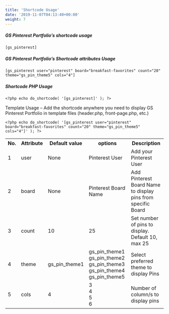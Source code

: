 ```yaml
---
title: 'Shortcode Usage'
date: '2019-11-07T04:13:40+00:00'
weight: 7
---
```

##### GS Pinterest Portfolio’s shortcode usage

```
[gs_pinterest]
```

##### GS Pinterest Portfolio’s Shortcode attributes Usage

```
[gs_pinterest user="pinterest" board="breakfast-favorites" count="20" theme="gs_pin_theme5" cols="4"]
```

##### Shortcode PHP Usage

```
<?php echo do_shortcode( '[gs_pinterest]' ); ?>
```

Template Usage – Add the shortcode anywhere you need to display GS Pinterest Portfolio in template files (header.php, front-page.php, etc.)

```
<?php echo do_shortcode( '[gs_pinterest user="pinterest" board="breakfast-favorites" count="20" theme="gs_pin_theme5" cols="4"]' ); ?>
```

<table class="table table-bordered">
	<tbody>
		<tr>
			<th>No.</th>
			<th>Attribute</th>
			<th>Default value</th>
			<th>options</th>
			<th>Description</th>
		</tr>
		<tr>
			<td>1</td>
			<td>user</td>
			<td>None</td>
			<td>Pinterest User</td>
			<td>Add your Pinterest User</td>
		</tr>
		<tr>
			<td>2</td>
			<td>board</td>
			<td>None</td>
			<td>Pinterest Board Name</td>
			<td>Add Pinterest Board Name to display pins from specific Board</td>
		</tr>
		<tr>
			<td>3</td>
			<td>count</td>
			<td>10</td>
			<td>25</td>
			<td>Set number of pins to display. Default 10, max 25</td>
		</tr>
		<tr>
			<td>4</td>
			<td>theme</td>
			<td>gs_pin_theme1</td>
			<td>
				gs_pin_theme1 <br> 
				gs_pin_theme2 <br>
				gs_pin_theme3   
				gs_pin_theme4   
				gs_pin_theme5
			</td>
			<td>Select preferred theme to display Pins</td>
		</tr>
		<tr>
			<td>5</td>
			<td>cols</td>
			<td>4</td>
			<td>3 <br> 4 <br> 5 <br> 6</td>
			<td>Number of column/s to display pins</td>
		</tr>
	</tbody>
</table>